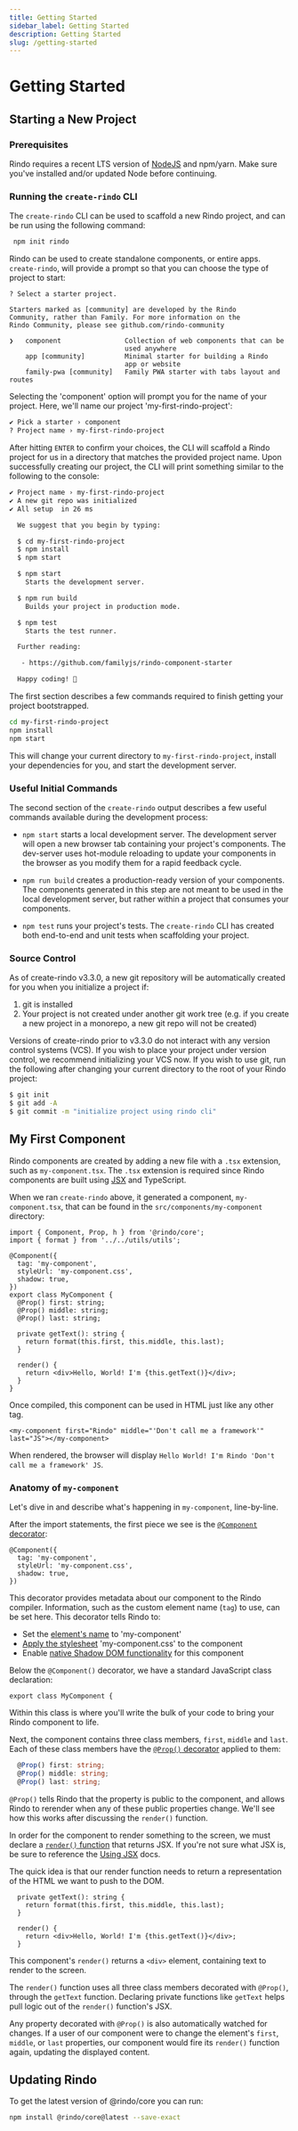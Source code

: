 ```yaml
---
title: Getting Started
sidebar_label: Getting Started
description: Getting Started
slug: /getting-started
---
```


# Getting Started

## Starting a New Project

### Prerequisites
Rindo requires a recent LTS version of [NodeJS](https://nodejs.org/) and npm/yarn. 
Make sure you've installed and/or updated Node before continuing.

### Running the `create-rindo` CLI
The `create-rindo` CLI can be used to scaffold a new Rindo project, and can be run using the following command:

```bash npm2yarn
 npm init rindo
```

Rindo can be used to create standalone components, or entire apps.
`create-rindo`, will provide a prompt so that you can choose the type of project to start:

```text
? Select a starter project.

Starters marked as [community] are developed by the Rindo
Community, rather than Family. For more information on the 
Rindo Community, please see github.com/rindo-community

❯   component                Collection of web components that can be
                             used anywhere
    app [community]          Minimal starter for building a Rindo 
                             app or website
    family-pwa [community]   Family PWA starter with tabs layout and routes
```

Selecting the 'component' option will prompt you for the name of your project.
Here, we'll name our project 'my-first-rindo-project':

```bash
✔ Pick a starter › component
? Project name › my-first-rindo-project
```

After hitting `ENTER` to confirm your choices, the CLI will scaffold a Rindo project for us in a directory that matches the provided project name.
Upon successfully creating our project, the CLI will print something similar to the following to the console:

```bash
✔ Project name › my-first-rindo-project
✔ A new git repo was initialized
✔ All setup  in 26 ms

  We suggest that you begin by typing:

  $ cd my-first-rindo-project
  $ npm install
  $ npm start

  $ npm start
    Starts the development server.

  $ npm run build
    Builds your project in production mode.

  $ npm test
    Starts the test runner.

  Further reading:

   - https://github.com/familyjs/rindo-component-starter

  Happy coding! 🎈
```

The first section describes a few commands required to finish getting your project bootstrapped.

```bash npm2yarn
cd my-first-rindo-project
npm install
npm start
```

This will change your current directory to `my-first-rindo-project`, install your dependencies for you, and start the development server.

### Useful Initial Commands

The second section of the `create-rindo` output describes a few useful commands available during the development process:

- `npm start` starts a local development server. The development server will open a new browser tab containing your 
project's components. The dev-server uses hot-module reloading to update your components in the browser as you modify
them for a rapid feedback cycle.

- `npm run build` creates a production-ready version of your components. The components generated in this step are not
meant to be used in the local development server, but rather within a project that consumes your components.

- `npm test` runs your project's tests. The `create-rindo` CLI has created both end-to-end and unit tests when scaffolding your project.

### Source Control

As of create-rindo v3.3.0, a new git repository will be automatically created for you when you initialize a project if:
1. git is installed
2. Your project is not created under another git work tree (e.g. if you create a new project in a monorepo, a new git repo will not be created)

Versions of create-rindo prior to v3.3.0 do not interact with any version control systems (VCS).
If you wish to place your project under version control, we recommend initializing your VCS now.
If you wish to use git, run the following after changing your current directory to the root of your Rindo project:

```bash
$ git init
$ git add -A
$ git commit -m "initialize project using rindo cli" 
```

## My First Component

Rindo components are created by adding a new file with a `.tsx` extension, such as `my-component.tsx`.
The `.tsx` extension is required since Rindo components are built using [JSX](../components/templating-and-jsx.md) and TypeScript.

When we ran `create-rindo` above, it generated a component, `my-component.tsx`, that can be found in the `src/components/my-component` directory:

```tsx title="my-component.tsx"
import { Component, Prop, h } from '@rindo/core';
import { format } from '../../utils/utils';

@Component({
  tag: 'my-component',
  styleUrl: 'my-component.css',
  shadow: true,
})
export class MyComponent {
  @Prop() first: string;
  @Prop() middle: string;
  @Prop() last: string;

  private getText(): string {
    return format(this.first, this.middle, this.last);
  }

  render() {
    return <div>Hello, World! I'm {this.getText()}</div>;
  }
}
```

Once compiled, this component can be used in HTML just like any other tag.

```markup
<my-component first="Rindo" middle="'Don't call me a framework'" last="JS"></my-component>
```

When rendered, the browser will display `Hello World! I'm Rindo 'Don't call me a framework' JS`.

### Anatomy of `my-component`

Let's dive in and describe what's happening in `my-component`, line-by-line.

After the import statements, the first piece we see is the [`@Component` decorator](../components/component.md):
```tsx
@Component({
  tag: 'my-component',
  styleUrl: 'my-component.css',
  shadow: true,
})
```
This decorator provides metadata about our component to the Rindo compiler.
Information, such as the custom element name (`tag`) to use, can be set here.
This decorator tells Rindo to:
- Set the [element's name](../components/component.md#tag) to 'my-component'
- [Apply the stylesheet](../components/component.md#styleurl) 'my-component.css' to the component
- Enable [native Shadow DOM functionality](../components/component.md#shadow) for this component

Below the `@Component()` decorator, we have a standard JavaScript class declaration:

```tsx
export class MyComponent {
```

Within this class is where you'll write the bulk of your code to bring your Rindo component to life.

Next, the component contains three class members, `first`, `middle` and `last`.
Each of these class members have the [`@Prop()` decorator](../components/properties.md#the-prop-decorator-prop) applied to them:
```ts
  @Prop() first: string;
  @Prop() middle: string;
  @Prop() last: string;
```
`@Prop()` tells Rindo that the property is public to the component, and allows Rindo to rerender when any of these public properties change.
We'll see how this works after discussing the `render()` function.

In order for the component to render something to the screen, we must declare a [`render()` function](../components/templating-and-jsx.md#basics) that returns JSX.
If you're not sure what JSX is, be sure to reference the [Using JSX](../components/templating-and-jsx.md) docs.

The quick idea is that our render function needs to return a representation of the HTML we want to push to the DOM.

```tsx
  private getText(): string {
    return format(this.first, this.middle, this.last);
  }
  
  render() {
    return <div>Hello, World! I'm {this.getText()}</div>;
  }
```

This component's `render()` returns a `<div>` element, containing text to render to the screen.

The `render()` function uses all three class members decorated with `@Prop()`, through the `getText` function.
Declaring private functions like `getText` helps pull logic out of the `render()` function's JSX.

Any property decorated with `@Prop()` is also automatically watched for changes.
If a user of our component were to change the element's `first`, `middle`, or `last` properties, our component would fire its `render()` function again, updating the displayed content.

## Updating Rindo

To get the latest version of @rindo/core you can run:

```bash npm2yarn
npm install @rindo/core@latest --save-exact
```
